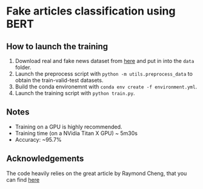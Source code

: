 # Fake articles classification using BERT

## How to launch the training
1. Download real and fake news dataset from [here](https://www.kaggle.com/nopdev/real-and-fake-news-dataset) and put in into the `data` folder. 
2. Launch the preprocess script with `python -m utils.preprocess_data` to obtain the train-valid-test datasets.
3. Build the conda environemnt with `conda env create -f environment.yml`.
4. Launch the training script with `python train.py`. 

## Notes
- Training on a GPU is highly recommended. 
- Training time (on a NVidia Titan X GPU) ~ 5m30s
- Accuracy: ~95.7%

## Acknowledgements
The code heavily relies on the great article by Raymond Cheng, that you can find [here](https://towardsdatascience.com/bert-text-classification-using-pytorch-723dfb8b6b5b)

